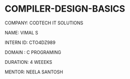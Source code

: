 # COMPILER-DESIGN-BASICS
COMPANY: CODTECH IT SOLUTIONS

NAME: VIMAL S

INTERN ID: CTO4DZ989

DOMAIN : C PROGRAMING

DURATION: 4 WEEEKS

MENTOR: NEELA SANTOSH
